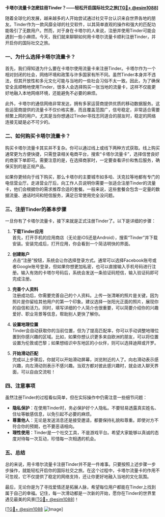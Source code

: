 **卡塔尔流量卡怎麽註冊Tinder？——轻松开启国际社交之旅[[TG💪+ @esim1088](https://t.me/s/esim1088)]**

随着全球化的发展，越来越多的人开始尝试通过社交平台认识来自世界各地的朋友。Tinder作为一款风靡全球的社交软件，以其简单直观的操作和强大的匹配功能吸引了无数用户。然而，对于身在卡塔尔的人来说，注册并使用Tinder可能会遇到一些小麻烦。今天，我们就来聊聊如何用卡塔尔流量卡顺利注册Tinder，并开启你的国际社交之旅。

### 一、为什么选择卡塔尔流量卡？

首先，我们得知道为什么要在卡塔尔使用流量卡来注册Tinder。卡塔尔作为一个相对封闭的社会，网络环境和政策与许多国家有所不同。虽然Tinder本身并不违法，但其开放性和多元文化可能与当地的一些社会习俗不太一致。因此，为了确保安全且顺畅地使用Tinder，很多人会选择购买一张当地的流量卡，这样不仅能更好地融入本地网络环境，还能避免不必要的麻烦。

此外，卡塔尔的通信网络非常发达，拥有多家运营商提供优质的移动数据服务。这些运营商提供的流量卡不仅价格实惠，而且覆盖范围广，信号稳定，非常适合需要频繁上网的用户。尤其是当你想通过Tinder寻找志同道合的朋友时，稳定的网络连接无疑是必不可少的。

### 二、如何购买卡塔尔流量卡？

购买卡塔尔流量卡其实并不复杂。你可以通过线上或线下两种方式获取。线上购买通常更为方便快捷，只需登录相关电商平台，搜索“卡塔尔流量卡”，选择信誉良好的商家下单即可。需要注意的是，在选择商家时，一定要查看评价和售后服务，确保买到的是正规产品。

如果你更倾向于线下购买，那么卡塔尔的主要城市如多哈、沃克拉等地都有专门的电信营业厅。走进营业厅后，向工作人员说明你需要一张适合注册Tinder的流量卡，他们会根据你的需求推荐合适的套餐。一般来说，这些套餐会包含一定量的数据流量、通话时间和短信服务，满足日常使用完全没问题。

### 三、注册Tinder的基本步骤

一旦你有了卡塔尔流量卡，接下来就是正式注册Tinder了。以下是详细的步骤：

1. **下载Tinder应用**  
   首先，打开手机的应用商店（无论是iOS还是Android），搜索“Tinder”并下载安装。安装完成后，打开应用，你会看到一个简洁明快的界面。

2. **创建账户**  
   点击“注册”按钮，系统会让你选择登录方式。通常可以选择Facebook账号或者Google账号登录，但如果你想更加私密，也可以直接输入手机号码进行注册。输入有效的卡塔尔号码后，系统会发送一条验证码短信，输入验证码即可完成注册。

3. **完善个人资料**  
   注册成功后，你需要完善自己的个人资料。上传一张清晰的照片是关键，因为照片是你留给其他用户的第一个印象。建议选择一张阳光正面的照片，展现你的自信和活力。同时，填写详细的个人简介也很重要，可以简要介绍你的兴趣爱好、职业背景等信息，帮助别人更快了解你。

4. **设置地理位置**  
   Tinder会自动获取你的当前位置，但为了提高匹配率，你可以手动调整地理位置到你感兴趣的区域。比如，如果你想认识更多来自欧洲的朋友，可以将位置设置为伦敦或巴黎；如果想结识中东地区的小伙伴，则可以选择迪拜或开罗。

5. **开始滑动匹配**  
   完成以上步骤后，你就可以开始滑动屏幕，浏览附近的人了。向右滑动表示感兴趣，向左滑动则表示不感兴趣。当双方都对彼此感兴趣时，就会进入聊天界面，可以自由交流啦！

### 四、注意事项

虽然注册Tinder的过程看似简单，但在实际操作中仍需注意一些细节问题：

- **隐私保护**：在使用Tinder时，务必保护好个人隐私。不要轻易透露真实姓名、住址等敏感信息，以免引起不必要的麻烦。
- **尊重他人**：无论是发送消息还是接受邀请，都要保持礼貌和尊重。即使对方不符合你的预期，也不要恶语相向。
- **理性使用**：Tinder是一个社交工具，不是游戏平台。希望大家能够以真诚的态度对待每一次互动，珍惜每一次相遇的机会。

### 五、总结

总的来说，用卡塔尔流量卡注册Tinder并不是一件难事。只要按照上述步骤一步步操作，就能轻松开启你的国际社交之旅。在这个过程中，卡塔尔流量卡的作用不可忽视，它不仅提供了稳定的网络支持，还让你更好地融入当地的文化氛围。

最后，无论你是为了寻找爱情还是拓展人脉，希望每位用户都能在Tinder上找到属于自己的幸福。记住，每一次滑动都是一次新的开始，愿你在Tinder的世界里遇见最美的风景[[TG💪+ @esim1088](https://t.me/s/esim1088)]！

[[TG💪+ @esim1088](https://t.me/s/esim1088) ![Image](https://i.postimg.cc/4NQfJmqS/Snipaste-2025-05-13-00-14-12.png)]